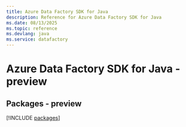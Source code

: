 ```yaml
---
title: Azure Data Factory SDK for Java
description: Reference for Azure Data Factory SDK for Java
ms.date: 08/13/2025
ms.topic: reference
ms.devlang: java
ms.service: datafactory
---
```

# Azure Data Factory SDK for Java - preview
## Packages - preview
[!INCLUDE [packages](data-factory-index.md)]